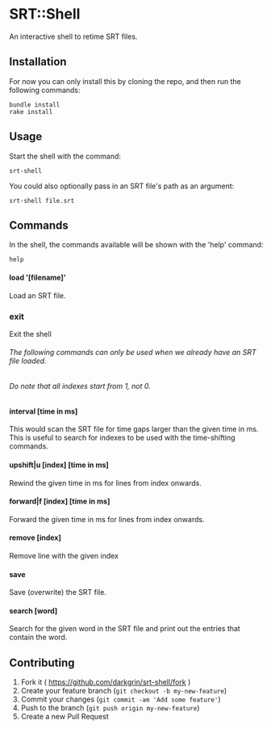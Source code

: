 # SRT::Shell

An interactive shell to retime SRT files.

## Installation

For now you can only install this by cloning the repo, and then run the following commands:

```shell
bundle install
rake install
```
## Usage

Start the shell with the command:

```shell
srt-shell
```

You could also optionally pass in an SRT file's path as an argument:
```shell
srt-shell file.srt
```

## Commands

In the shell, the commands available will be shown with the 'help' command:
```shell
help
```

#### load '[filename]'
Load an SRT file.

### exit
Exit the shell

###### The following commands can only be used when we already have an SRT file loaded.
###### Do note that all indexes start from 1, not 0.

#### interval [time in ms]
This would scan the SRT file for time gaps larger than the given time in ms. This is useful to search for indexes to be used with the time-shifting commands.

#### upshift|u [index] [time in ms]
Rewind the given time in ms for lines from index onwards.

#### forward|f [index] [time in ms]
Forward the given time in ms for lines from index onwards.

#### remove [index]
Remove line with the given index

#### save
Save (overwrite) the SRT file.

#### search [word]
Search for the given word in the SRT file and print out the entries that contain the word.

## Contributing

1. Fork it ( https://github.com/darkgrin/srt-shell/fork )
2. Create your feature branch (`git checkout -b my-new-feature`)
3. Commit your changes (`git commit -am 'Add some feature'`)
4. Push to the branch (`git push origin my-new-feature`)
5. Create a new Pull Request
